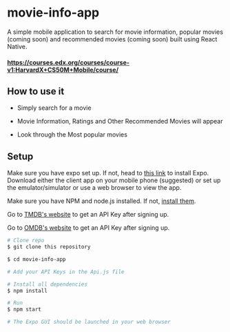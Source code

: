 # movie-info-app
A simple mobile application to search for movie information, popular movies (coming soon) and 
recommended movies (coming soon) built using React Native.

#### https://courses.edx.org/courses/course-v1:HarvardX+CS50M+Mobile/course/

## How to use it

* Simply search for a movie

* Movie Information, Ratings and Other Recommended Movies will appear

* Look through the Most popular movies


## Setup

Make sure you have expo set up.
If not, head to [this link](https://docs.expo.io/versions/latest/introduction/installation.html)
to install Expo. Download either the client app on your mobile phone (suggested) or set up the emulator/simulator or use a web browser to view
the app.

Make sure you have NPM and node.js installed.
If not, [install them](https://nodejs.org/en/).

Go to [TMDB's website](https://developers.themoviedb.org/3/getting-started/introduction) to get an API Key after signing up.

Go to [OMDB's website](http://www.omdbapi.com/) to get an API Key after signing up.

```bash
# Clone repo
$ git clone this repository

$ cd movie-info-app

# Add your API Keys in the Api.js file

# Install all dependencies
$ npm install

# Run
$ npm start

# The Expo GUI should be launched in your web browser
```